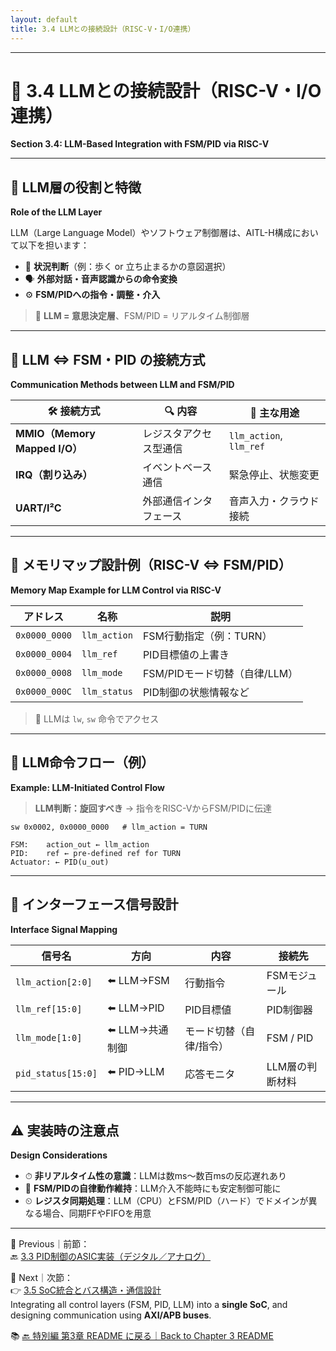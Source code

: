 ```yaml
---
layout: default
title: 3.4 LLMとの接続設計（RISC-V・I/O連携）　　
---
```


---

# 🧠 3.4 LLMとの接続設計（RISC-V・I/O連携）  
**Section 3.4: LLM-Based Integration with FSM/PID via RISC-V**

---

## 🧠 LLM層の役割と特徴  
**Role of the LLM Layer**

LLM（Large Language Model）やソフトウェア制御層は、AITL-H構成において以下を担います：

- 🧭 **状況判断**（例：歩く or 立ち止まるかの意図選択）  
- 🗣️ **外部対話・音声認識からの命令変換**  
- ⚙️ **FSM/PIDへの指令・調整・介入**

> 🧩 **LLM = 意思決定層**、FSM/PID = リアルタイム制御層

---

## 🔄 LLM ⇔ FSM・PID の接続方式  
**Communication Methods between LLM and FSM/PID**

| 🛠 接続方式 | 🔍 内容 | 🎯 主な用途 |
|------------|---------|------------|
| **MMIO（Memory Mapped I/O）** | レジスタアクセス型通信 | `llm_action`, `llm_ref` |
| **IRQ（割り込み）** | イベントベース通信 | 緊急停止、状態変更 |
| **UART/I²C** | 外部通信インタフェース | 音声入力・クラウド接続 |

---

## 🧰 メモリマップ設計例（RISC-V ⇔ FSM/PID）  
**Memory Map Example for LLM Control via RISC-V**

| アドレス | 名称 | 説明 |
|----------|------|------|
| `0x0000_0000` | `llm_action` | FSM行動指定（例：TURN） |
| `0x0000_0004` | `llm_ref` | PID目標値の上書き |
| `0x0000_0008` | `llm_mode` | FSM/PIDモード切替（自律/LLM） |
| `0x0000_000C` | `llm_status` | PID制御の状態情報など |

> 🔗 LLMは `lw`, `sw` 命令でアクセス

---

## 🧪 LLM命令フロー（例）  
**Example: LLM-Initiated Control Flow**

> **LLM判断：旋回すべき** → 指令をRISC-VからFSM/PIDに伝達

```assembly
sw 0x0002, 0x0000_0000   # llm_action = TURN
```

```
FSM:    action_out ← llm_action  
PID:    ref ← pre-defined ref for TURN  
Actuator: ← PID(u_out)
```

---

## 🔌 インターフェース信号設計  
**Interface Signal Mapping**

| 信号名 | 方向 | 内容 | 接続先 |
|--------|------|------|--------|
| `llm_action[2:0]` | ⬅️ LLM→FSM | 行動指令 | FSMモジュール |
| `llm_ref[15:0]`   | ⬅️ LLM→PID | PID目標値 | PID制御器 |
| `llm_mode[1:0]`   | ⬅️ LLM→共通制御 | モード切替（自律/指令） | FSM / PID |
| `pid_status[15:0]` | ⬅️ PID→LLM | 応答モニタ | LLM層の判断材料 |

---

## ⚠️ 実装時の注意点  
**Design Considerations**

- ⏱ **非リアルタイム性の意識**：LLMは数ms〜数百msの反応遅れあり
- 🔄 **FSM/PIDの自律動作維持**：LLM介入不能時にも安定制御可能に
- ⏲ **レジスタ同期処理**：LLM（CPU）とFSM/PID（ハード）でドメインが異なる場合、同期FFやFIFOを用意

---

📎 Previous｜前節：  
🔙 [3.3 PID制御のASIC実装（デジタル／アナログ）](3_3_pid_design.md)

📎 Next｜次節：  
👉 [3.5 SoC統合とバス構造・通信設計](3_5_soc_integration.md)  
Integrating all control layers (FSM, PID, LLM) into a **single SoC**, and designing communication using **AXI/APB buses**.

📚 [🔙 特別編 第3章 README に戻る｜Back to Chapter 3 README](../README.md)
